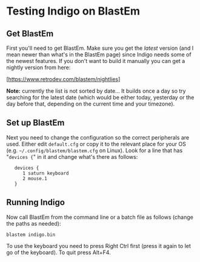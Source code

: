 # Testing Indigo on BlastEm

## Get BlastEm

First you'll need to get BlastEm. Make sure you get the *latest* version (and
I mean newer than what's in the BlastEm page) since Indigo needs some of the
newest features. If you don't want to build it manually you can get a nightly
version from here:

[https://www.retrodev.com/blastem/nightlies]

**Note:** currently the list is not sorted by date... It builds once a day so
try searching for the latest date (which would be either today, yesterday or
the day before that, depending on the current time and your timezone).

## Set up BlastEm

Next you need to change the configuration so the correct peripherals are
used. Either edit `default.cfg` or copy it to the relevant place for your
OS (e.g. `~/.config/blastem/blastem.cfg` on Linux). Look for a line that
has "`devices {`" in it and change what's there as follows:

```
   devices {
      1 saturn keyboard
      2 mouse.1
   }
```

## Running Indigo

Now call BlastEm from the command line or a batch file as follows (change
the paths as needed):

```
blastem indigo.bin
```

To use the keyboard you need to press Right Ctrl first (press it again to
let go of the keyboard). To quit press Alt+F4.
